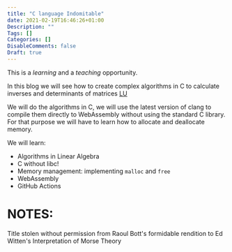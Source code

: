 ```yaml
---
title: "C language Indomitable"
date: 2021-02-19T16:46:26+01:00
Description: ""
Tags: []
Categories: []
DisableComments: false
Draft: true
---
```

This is a _learning_ and a _teaching_ opportunity.

In this blog we will see how to create complex algorithms in C to calculate inverses and determinants of matrices
[LU](https://en.wikipedia.org/wiki/LU_decomposition)

We will do the algorithms in C, we will use the latest version of clang to compile them directly to WebAssembly without using the standard C library.
For that purpose we will have to learn how to allocate and deallocate memory.

We will learn:

* Algorithms in Linear Algebra
* C without libc!
* Memory management: implementing `malloc` and `free`
* WebAssembly
* GitHub Actions


# NOTES:

Title stolen without permission from Raoul Bott's formidable rendition to Ed Witten's Interpretation of Morse Theory
